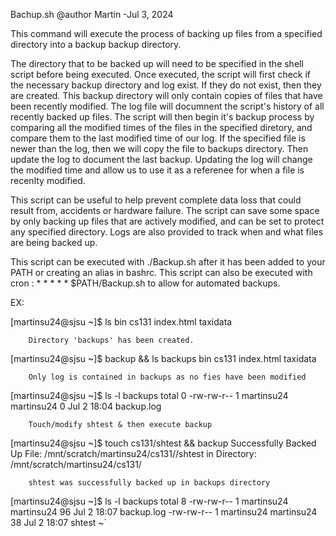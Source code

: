 Bachup.sh @author Martin -Jul 3, 2024

This command will execute the process of backing up files from a specified directory into a backup backup directory.

The directory that to be backed up will need to be specified in the shell script before being executed. Once executed, the script will first check if the necessary backup directory and log exist. If they do not exist, then they are created. This backup directory will only contain copies of files that have been recently modified. The log file will documnent the script's history of all recently backed up files. The script will then begin it's backup process by comparing all the modified times of the files in the specified diretory, and compare them to the last modified time of our log. If the specified file is newer than the log, then we will copy the file to backups directory. Then update the log to document the last backup. Updating the log will change the modified time and allow us to use it as a referenee for when a file is recenlty modified.

This script can be useful to help prevent complete data loss that could result from, accidents or hardware failure. The script can save some space by only backing up files that are actively modified, and can be set to protect any specified directory. Logs are also provided to track when and what files are being backed up.

This script can be executed with ./Backup.sh after it has been added to your PATH or creating an alias in bashrc. This script can also be executed with cron : * * * * * $PATH/Backup.sh to allow for automated backups.

EX:

[martinsu24@sjsu ~]$ ls
bin cs131 index.html taxidata


        Directory 'backups' has been created.
[martinsu24@sjsu ~]$ backup && ls backups
bin cs131 index.html taxidata


        Only log is contained in backups as no fies have been modified
[martinsu24@sjsu ~]$ ls -l backups
total 0
-rw-rw-r-- 1 martinsu24 martinsu24 0 Jul 2 18:04 backup.log


        Touch/modify shtest & then execute backup
[martinsu24@sjsu ~]$ touch cs131/shtest && backup
Successfully Backed Up File: /mnt/scratch/martinsu24/cs131//shtest in Directory: /mnt/scratch/martinsu24/cs131/


        shtest was successfully backed up in backups directory
[martinsu24@sjsu ~]$ ls -l backups
total 8
-rw-rw-r-- 1 martinsu24 martinsu24 96 Jul 2 18:07 backup.log
-rw-rw-r-- 1 martinsu24 martinsu24 38 Jul 2 18:07 shtest
~`
